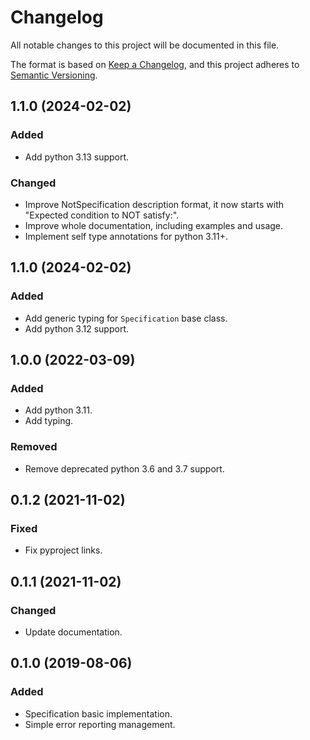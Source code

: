 # Changelog

All notable changes to this project will be documented in this file.

The format is based on [Keep a Changelog](https://keepachangelog.com/en/1.0.0/),
and this project adheres to [Semantic Versioning](https://semver.org/spec/v2.0.0.html).

## 1.1.0 (2024-02-02)

### Added

* Add python 3.13 support.

### Changed

* Improve NotSpecification description format, it now starts with "Expected condition to NOT satisfy:".
* Improve whole documentation, including examples and usage.
* Implement self type annotations for python 3.11+.

## 1.1.0 (2024-02-02)

### Added

* Add generic typing for `Specification` base class.
* Add python 3.12 support.

## 1.0.0 (2022-03-09)

### Added

* Add python 3.11.
* Add typing.

### Removed

* Remove deprecated python 3.6 and 3.7 support.

## 0.1.2 (2021-11-02)

### Fixed

* Fix pyproject links.

## 0.1.1 (2021-11-02)

### Changed

* Update documentation.

## 0.1.0 (2019-08-06)

### Added

* Specification basic implementation.
* Simple error reporting management.
